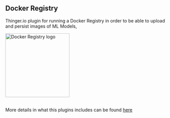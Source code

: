 ## Docker Registry

Thinger.io plugin for running a Docker Registry in order to be able to upload and persist images of ML Models,

<img src="	https://github.com/distribution/distribution/raw/main/distribution-logo.svg" alt="Docker Registry logo" width="200"/>
<br/><br/>

More details in what this plugins includes can be found [here](https://github.com/distribution/distribution)
